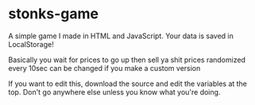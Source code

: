 # stonks-game
A simple game I made in HTML and JavaScript. Your data is saved in LocalStorage!

Basically you wait for prices to go up then sell ya shit
prices randomized every 10sec
can be changed if you make a custom version

If you want to edit this, download the source and edit the variables at the top. Don't go anywhere else unless you know what you're doing.

